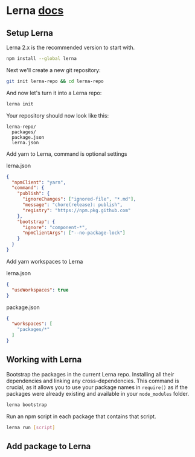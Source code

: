 # Lerna [docs](https://github.com/lerna/lerna#about)

## Setup Lerna

Lerna 2.x is the recommended version to start with.

```bash
npm install --global lerna
```

Next we'll create a new git repository:

```bash
git init lerna-repo && cd lerna-repo
```

And now let's turn it into a Lerna repo:

```bash
lerna init
```

Your repository should now look like this:

```
lerna-repo/
  packages/
  package.json
  lerna.json
```

Add yarn to Lerna, command is optional settings

lerna.json
```json
{
  "npmClient": "yarn",
  "command": {
    "publish": {
      "ignoreChanges": ["ignored-file", "*.md"],
      "message": "chore(release): publish",
      "registry": "https://npm.pkg.github.com"
    },
    "bootstrap": {
      "ignore": "component-*",
      "npmClientArgs": ["--no-package-lock"]
    }
  }
}
```

Add yarn workspaces to Lerna

lerna.json
```json
{
  "useWorkspaces": true
}
```

package.json
```json
{
  "workspaces": [
    "packages/*"
  ]
}
```
## Working with Lerna

Bootstrap the packages in the current Lerna repo. 
Installing all their dependencies and linking any cross-dependencies.
This command is crucial, as it allows you to use your package names in `require()`
as if the packages were already existing and available in your `node_modules` folder.

```bash
lerna bootstrap
```

Run an npm script in each package that contains that script.

```bash
lerna run [script]
```

## Add package to Lerna
